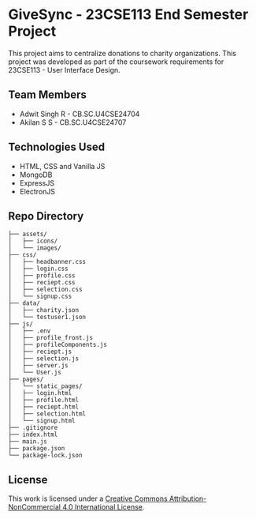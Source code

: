# GiveSync - 23CSE113 End Semester Project

This project aims to centralize donations to charity organizations. 
This project was developed as part of the coursework requirements for 23CSE113 - User Interface Design.

**Team Members**
--
- Adwit Singh R - CB.SC.U4CSE24704
- Akilan S S - CB.SC.U4CSE24707

**Technologies Used**
--
- HTML, CSS and Vanilla JS
- MongoDB
- ExpressJS
- ElectronJS

**Repo Directory**
--

```givesync/
├── assets/
│   ├── icons/
│   └── images/
├── css/
│   ├── headbanner.css
│   ├── login.css
│   ├── profile.css
│   ├── reciept.css
│   ├── selection.css
│   └── signup.css
├── data/
│   ├── charity.json
│   └── testuser1.json
├── js/
│   ├── .env
│   ├── profile_front.js
│   ├── profileComponents.js
│   ├── reciept.js
│   ├── selection.js
│   ├── server.js
│   └── User.js
├── pages/
│   └── static_pages/
│   ├── login.html
│   ├── profile.html
│   ├── reciept.html
│   ├── selection.html
│   └── signup.html
├── .gitignore
├── index.html
├── main.js
├── package.json
└── package-lock.json
```
## License

This work is licensed under a [Creative Commons Attribution-NonCommercial 4.0 International License](https://creativecommons.org/licenses/by-nc/4.0/).
